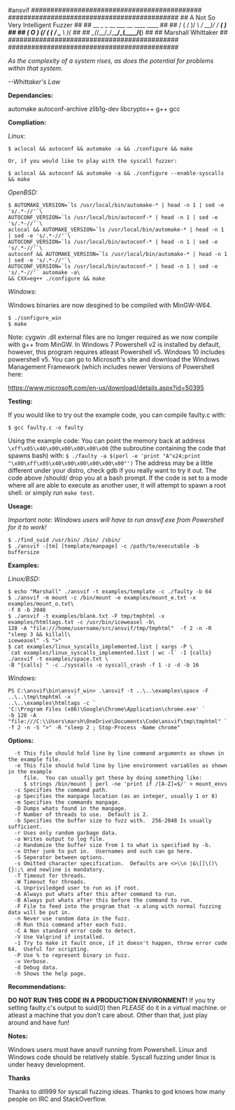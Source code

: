 #ansvif
                                   ############################################
                                   ############################################
                                   ##    A Not So Very Intelligent Fuzzer    ##
                                   ##    __ _  _  __   ___  __  ____ ____    ##
                                   ##   /  ( \/ )/ _\ / __)/ _\/ ___(_  _)   ##
                                   ##  (  O )  (/    ( (_ /    \___ \ )(     ##
                                   ##   \__(_/\_\_/\_/\___\_/\_(____/(__)    ##
                                   ##           Marshall Whittaker           ##
                                   ############################################
                                   ############################################


*As the complexity of a system rises, as does the potential for problems within that system.*

*--Whittaker's Law*


**Dependancies:**

automake autoconf-archive zlib1g-dev libcrypto++  g++ gcc

**Compliation:**

*Linux:*
```
$ aclocal && autoconf && automake -a && ./configure && make

Or, if you would like to play with the syscall fuzzer:

$ aclocal && autoconf && automake -a && ./configure --enable-syscalls && make
```
*OpenBSD:*
```
$ AUTOMAKE_VERSION=`ls /usr/local/bin/automake-* | head -n 1 | sed -e 's/.*-//'`\
AUTOCONF_VERSION=`ls /usr/local/bin/autoconf-* | head -n 1 | sed -e 's/.*-//'`\
aclocal && AUTOMAKE_VERSION=`ls /usr/local/bin/automake-* | head -n 1 | sed -e 's/.*-//'`\
AUTOCONF_VERSION=`ls /usr/local/bin/autoconf-* | head -n 1 | sed -e 's/.*-//'`\
autoconf && AUTOMAKE_VERSION=`ls /usr/local/bin/automake-* | head -n 1 | sed -e 's/.*-//'`\
AUTOCONF_VERSION=`ls /usr/local/bin/autoconf-* | head -n 1 | sed -e 's/.*-//'` automake -a\
&& CXX=eg++ ./configure && make
```
*Windows:*

Windows binaries are now desgined to be compiled with MinGW-W64.

```
$ ./configure_win
$ make
```


Note: cygwin .dll external files are no longer required as we now compile with g++ from MinGW.
In Windows 7 Powershell v2 is installed by default, however, this program requires atleast 
Powershell v5.  Windows 10 includes powershell v5.  You can go to Microsoft's site and download
the Windows Management Framework (which includes newer Versions of Powershell here: 

https://www.microsoft.com/en-us/download/details.aspx?id=50395

**Testing:**

If you would like to try out the example code, you can compile faulty.c with:
```
$ gcc faulty.c -o faulty
```

Using the example code:
  You can point the memory back at address `\xff\x05\x40\x00\x00\x00\x00\x00` (the
  subroutine containing the code that spawns bash) with:
  `$ ./faulty -a $(perl -e 'print "A"x24;print "\x00\xff\x05\x40\x00\x00\x00\x00\x00"')`
  The address may be a little different under your distro, check gdb if you really
  want to try it out.  The code above /should/ drop you at a bash prompt.
  If the code is set to a mode where all are able to execute as another user, it will
  attempt to spawn a root shell.
  or simply run `make test`.

**Useage:**

*Important note: Windows users will have to run ansvif.exe from Powershell for it to work!*

```
$ ./find_suid /usr/bin/ /bin/ /sbin/
$ ./ansvif -[tm] [template/manpage] -c /path/to/executable -b buffersize
```
**Examples:**

*Linux/BSD:*
```
$ echo "Marshall" ./ansvif -t examples/template -c ./faulty -b 64
$ ./ansvif -m mount -c /bin/mount -e examples/mount_e.txt -x examples/mount_o.txt\
-f 8 -b 2048
$ ./ansvif -t examples/blank.txt -F tmp/tmphtml -x examples/htmltags.txt -c /usr/bin/iceweasel -b\
128 -A "file:///home/username/src/ansvif/tmp/tmphtml"  -f 2 -n -R "sleep 3 && killall\
iceweasel" -S ">"
$ cat examples/linux_syscalls_implemented.list | xargs -P \
`cat examples/linux_syscalls_implemented.list | wc -l` -I {calls} ./ansvif -t examples/space.txt \
-B "{calls} " -c ./syscalls -o syscall_crash -f 1 -z -d -b 16
```

*Windows:*
```
PS C:\ansvif\bin\ansvif_win> .\ansvif -t ..\..\examples\space -F ..\..\tmp\tmphtml -x `
..\..\examples\htmltags -c `
'C:\Program Files (x86)\Google\Chrome\Application\chrome.exe' `
-b 128 -A "file:///C:\\Users\marsh\OneDrive\Documents\Code\ansvif\tmp\tmphtml" `
-f 2 -n -S ">" -R "sleep 2 ; Stop-Process -Name chrome"
```

**Options:**
```
  -t This file should hold line by line command arguments as shown in the example file.
  -e This file should hold line by line environment variables as shown in the example
     file.  You can usually get these by doing something like:
     $ strings /bin/mount | perl -ne 'print if /[A-Z]=$/' > mount_envs
  -c Specifies the command path.
  -p Specifies the manpage location (as an integer, usually 1 or 8)
  -m Specifies the commands manpage.
  -D Dumps whats found in the manpage.
  -f Number of threads to use.  Default is 2.
  -b Specifies the buffer size to fuzz with.  256-2048 Is usually sufficient.
  -r Uses only random garbage data.
  -o Writes output to log file.
  -z Randomize the buffer size from 1 to what is specified by -b.
  -x Other junk to put in.  Usernames and such can go here.
  -S Seperator between options.
  -s Omitted character specification.  Defaults are <>\\n |&\[]\()\{}:;\ and newline is mandatory.
  -T Timeout for threads.
  -W Timeout for threads.
  -L Unpriviledged user to run as if root.
  -A Always put whats after this after command to run.
  -B Always put whats after this before the command to run.
  -F File to feed into the program that -x along with normal fuzzing data will be put in.
  -n Never use random data in the fuzz.
  -R Run this command after each fuzz.
  -C A Non standard error code to detect.
  -V Use Valgrind if installed.
  -1 Try to make it fault once, if it doesn't happen, throw error code 64.  Useful for scripting.
  -P Use % to represent binary in fuzz.
  -v Verbose.
  -d Debug data.
  -h Shows the help page.
```

**Recommendations:**

**DO NOT RUN THIS CODE IN A PRODUCTION ENVIRONMENT!**
If you try setting faulty.c's output to suid(0) then *PLEASE* do it in a virtual machine.
or atleast a machine that you don't care about.
Other than that, just play around and have fun!


**Notes:**

Windows users must have ansvif running from Powershell.
Linux and Windows code should be relatively stable.
Syscall fuzzing under linux is under heavy development.


**Thanks**

Thanks to dll999 for syscall fuzzing ideas.
Thanks to god knows how many people on IRC and StackOverflow.
